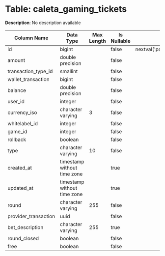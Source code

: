 # Table: caleta_gaming_tickets

**Description**: No description available

| Column Name | Data Type | Max Length | Is Nullable | Default | Primary Key | Foreign Key |
|-------------|-----------|------------|-------------|---------|-------------|-------------|
| id | bigint |  | false | nextval('pam.caleta_gaming_tickets_id_seq'::regclass) | caleta_gaming_tickets | caleta_gaming_tickets |
| amount | double precision |  | false |  |  |  |
| transaction_type_id | smallint |  | false |  | caleta_gaming_tickets | transaction_types |
| wallet_transaction | bigint |  | false |  |  |  |
| balance | double precision |  | false |  |  |  |
| user_id | integer |  | false |  | caleta_gaming_tickets | users |
| currency_iso | character varying | 3 | false |  | caleta_gaming_tickets | currencies |
| whitelabel_id | integer |  | false |  | caleta_gaming_tickets | whitelabels |
| game_id | integer |  | false |  | caleta_gaming_tickets | games |
| rollback | boolean |  | false |  |  |  |
| type | character varying | 10 | false |  |  |  |
| created_at | timestamp without time zone |  | true |  |  |  |
| updated_at | timestamp without time zone |  | true |  |  |  |
| round | character varying | 255 | false |  |  |  |
| provider_transaction | uuid |  | false |  |  |  |
| bet_description | character varying | 255 | true |  |  |  |
| round_closed | boolean |  | false |  |  |  |
| free | boolean |  | false |  |  |  |
